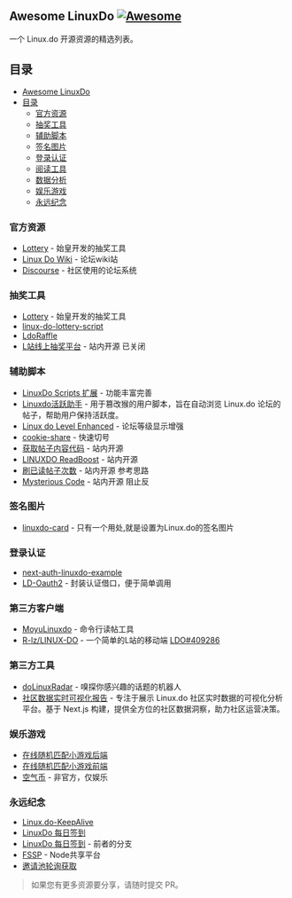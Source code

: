## Awesome LinuxDo [![Awesome](https://cdn.rawgit.com/sindresorhus/awesome/d7305f38d29fed78fa85652e3a63e154dd8e8829/media/badge.svg)](https://github.com/sindresorhus/awesome)

一个 Linux.do 开源资源的精选列表。

## 目录

- [Awesome LinuxDo ](#awesome-linuxdo-)
- [目录](#目录)
  - [官方资源](#官方资源)
  - [抽奖工具](#抽奖工具)
  - [辅助脚本](#辅助脚本)
  - [签名图片](#签名图片)
  - [登录认证](#登录认证)
  - [阅读工具](#阅读工具)
  - [数据分析](#数据分析)
  - [娱乐游戏](#娱乐游戏)
  - [永远纪念](#永远纪念)

### 官方资源

- [Lottery](https://github.com/linux-do/lottery) - 始皇开发的抽奖工具
- [Linux Do Wiki](https://github.com/Chenyme/Linux-Do-Wiki) - 论坛wiki站
- [Discourse](https://github.com/discourse/discourse) - 社区使用的论坛系统
### 抽奖工具
- [Lottery](https://github.com/linux-do/lottery) - 始皇开发的抽奖工具
- [linux-do-lottery-script](https://github.com/Adonis142857/linux-do-lottery-script)
- [LdoRaffle](https://github.com/WishMelz/LdoRaffle)
- [L站线上抽奖平台](https://linux.do/t/topic/269905) - 站内开源 已关闭

### 辅助脚本

- [LinuxDo Scripts 扩展](https://github.com/dlzmoe/linuxdo-scripts) - 功能丰富完善
- [Linuxdo活跃助手](https://github.com/Yantesoft/LinuxdoAssistant) - 用于篡改猴的用户脚本，旨在自动浏览 Linux.do 论坛的帖子，帮助用户保持活跃度。
- [Linux do Level Enhanced](https://linux.do/t/topic/29483/1) - 论坛等级显示增强
- [cookie-share](https://github.com/fangyuan99/cookie-share) - 快速切号
- [获取帖子内容代码](https://linux.do/t/topic/238634/1) - 站内开源
- [LINUXDO ReadBoost](https://linux.do/t/topic/283062) - 站内开源
- [刷已读帖子次数](https://linux.do/t/topic/205399) - 站内开源 参考思路
- [Mysterious Code](https://linux.do/t/topic/305864) - 站内开源 阻止反

### 签名图片

- [linuxdo-card](https://github.com/zjkal/linuxdo-card) - 只有一个用处,就是设置为Linux.do的签名图片

### 登录认证

- [next-auth-linuxdo-example](https://github.com/voidmozx/next-auth-linuxdo-example)
- [LD-Oauth2](https://github.com/youwen21/ld-oauth2) - 封装认证借口，便于简单调用


### 第三方客户端

- [MoyuLinuxdo](https://github.com/sbdelse/MoyuLinuxdo) - 命令行读帖工具
- [R-lz/LINUX-DO](https://github.com/R-lz/LINUX-DO) - 一个简单的L站的移动端 [LDO#409286](https://linux.do/t/topic/409286)

### 第三方工具

- [doLinuxRadar](https://github.com/yym68686/doLinuxRadar) - 嗅探你感兴趣的话题的机器人
- [社区数据实时可视化报告](https://github.com/wincatcher/linuxdo.visualized.fun) - 专注于展示 Linux.do 社区实时数据的可视化分析平台。基于 Next.js 构建，提供全方位的社区数据洞察，助力社区运营决策。

### 娱乐游戏

- [在线随机匹配小游戏后端](https://github.com/lxk1066/linuxdo_mini_games)
- [在线随机匹配小游戏前端](https://github.com/lxk1066/LinuxDoMiniGame)
- [空气币](https://github.com/14790897/ldo_coin) - 非官方，仅娱乐

### 永远纪念
- [Linux.do-KeepAlive](https://github.com/WowYiJiu/Linux.do-KeepAlive)
- [LinuxDo 每日签到](https://github.com/doveppp/linuxdo-checkin)
- [LinuxDo 每日签到](https://github.com/xchenya/linux.do) - 前者的分支
- [FSSP](https://github.com/bywenshu/FSSP) - Node共享平台
- [邀请池轮询获取](https://github.com/MoreBugOfDog/LinuxDo-Invitatio-Link-Get-Reminder)

> 如果您有更多资源要分享，请随时提交 PR。
